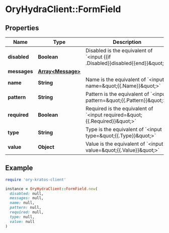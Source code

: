 # OryHydraClient::FormField

## Properties

| Name | Type | Description | Notes |
| ---- | ---- | ----------- | ----- |
| **disabled** | **Boolean** | Disabled is the equivalent of &#x60;&lt;input {{if .Disabled}}disabled{{end}}\&quot;&gt;&#x60; | [optional] |
| **messages** | [**Array&lt;Message&gt;**](Message.md) |  | [optional] |
| **name** | **String** | Name is the equivalent of &#x60;&lt;input name&#x3D;\&quot;{{.Name}}\&quot;&gt;&#x60; |  |
| **pattern** | **String** | Pattern is the equivalent of &#x60;&lt;input pattern&#x3D;\&quot;{{.Pattern}}\&quot;&gt;&#x60; | [optional] |
| **required** | **Boolean** | Required is the equivalent of &#x60;&lt;input required&#x3D;\&quot;{{.Required}}\&quot;&gt;&#x60; | [optional] |
| **type** | **String** | Type is the equivalent of &#x60;&lt;input type&#x3D;\&quot;{{.Type}}\&quot;&gt;&#x60; |  |
| **value** | **Object** | Value is the equivalent of &#x60;&lt;input value&#x3D;\&quot;{{.Value}}\&quot;&gt;&#x60; | [optional] |

## Example

```ruby
require 'ory-kratos-client'

instance = OryHydraClient::FormField.new(
  disabled: null,
  messages: null,
  name: null,
  pattern: null,
  required: null,
  type: null,
  value: null
)
```

